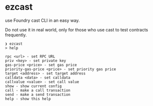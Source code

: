 # ezcast
use Foundry cast CLI in an easy way.

Do not use it in real world, only for those who use cast to test contracts frequently.

``` shell
❯ ezcast
> help

rpc <url> - set RPC URL
priv <key> - set private key
gas-price <price> - set gas price
priority-gas-price <price> - set priority gas price
target <address> - set target address
calldata <data> - set calldata
callvalue <value> - set call value
show - show current config
call - make a call transaction
send - make a send transaction
help - show this help

```
